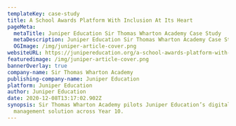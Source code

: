 ```yaml
---
templateKey: case-study
title: A School Awards Platform With Inclusion At Its Heart
pageMeta:
  metaTitle: Juniper Education Sir Thomas Wharton Academy Case Study
  metaDescription: Juniper Education Sir Thomas Wharton Academy Case Study
  OGImage: /img/juniper-article-cover.png
websiteURL: https://junipereducation.org/a-school-awards-platform-with-inclusion-at-its-heart-sir-thomas-wharton-academy/
featuredimage: /img/juniper-article-cover.png
bannerOverlay: true
company-name: Sir Thomas Wharton Academy
publishing-company-name: Juniper Education
platform: Juniper Education
author: Juniper Education
date: 2020-12-08T13:17:02.902Z
synopsis: Sir Thomas Wharton Academy pilots Juniper Education’s digital awards
  management solution across Year 10.
---
```

